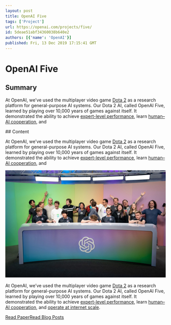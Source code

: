 ```yaml
---
layout: post
title: OpenAI Five
tags: ['Project']
url: https://openai.com/projects/five/
id: 5deae51abf34360038b640e2
authors: [{'name': 'OpenAI'}]
published: Fri, 13 Dec 2019 17:15:41 GMT
---
```


# OpenAI Five
## Summary
<!--kg-card-begin: markdown--><div class="medium-copy">
<p>At OpenAI, we’ve used the multiplayer video game <a href="https://www.dota2.com/play/">Dota 2</a> as a research platform for general-purpose AI systems. Our Dota 2 AI, called OpenAI Five, learned by playing over 10,000 years of games against itself. It demonstrated the ability to achieve <a href="https://openai.com/blog/openai-five-defeats-dota-2-world-champions">expert-level performance</a>, learn <a href="https://openai.com/blog/openai-five-defeats-dota-2-world-champions/#cooperativemode">human–AI cooperation</a>, and</p></div>
## Content
<!--kg-card-begin: markdown--><div class="medium-copy">
<p>At OpenAI, we’ve used the multiplayer video game <a href="https://www.dota2.com/play/">Dota 2</a> as a research platform for general-purpose AI systems. Our Dota 2 AI, called OpenAI Five, learned by playing over 10,000 years of games against itself. It demonstrated the ability to achieve <a href="https://openai.com/blog/openai-five-defeats-dota-2-world-champions">expert-level performance</a>, learn <a href="https://openai.com/blog/openai-five-defeats-dota-2-world-champions/#cooperativemode">human–AI cooperation</a>, and</p></div>
<!--kg-card-begin: markdown--><div class="medium-copy">
<img alt="OpenAI Five" src="images/OPEN_AI_DOTA_FINALS_3_DSC1231.JPG"/><p>At OpenAI, we’ve used the multiplayer video game <a href="https://www.dota2.com/play/">Dota 2</a> as a research platform for general-purpose AI systems. Our Dota 2 AI, called OpenAI Five, learned by playing over 10,000 years of games against itself. It demonstrated the ability to achieve <a href="https://openai.com/blog/openai-five-defeats-dota-2-world-champions">expert-level performance</a>, learn <a href="https://openai.com/blog/openai-five-defeats-dota-2-world-champions/#cooperativemode">human–AI cooperation</a>, and <a href="https://openai.com/blog/openai-five-defeats-dota-2-world-champions/#arena">operate at internet scale</a>.</p>
</div>
<section class="btns"><a class="btn btn-padded icon-paper" href="https://arxiv.org/abs/1912.06680">Read Paper</a><a class="btn btn-padded icon-papers" href="https://openai.com/blog/tags/dota-2/">Read Blog Posts</a></section>
<!--kg-card-end: markdown-->